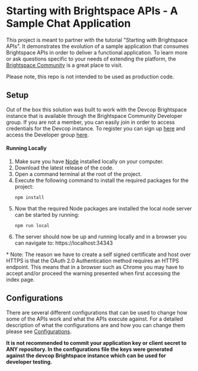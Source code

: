 # Starting with Brightspace APIs - A Sample Chat Application
This project is meant to partner with the tutorial "Starting with Brightspace APIs". It demonstrates the evolution of a sample application that consumes Brightspace APIs in order to deliver a functional application. To learn more or ask questions specific to your needs of extending the platform, the [Brightspace Community](https://community.brightspace.com/s/) is a great place to visit.

Please note, this repo is not intended to be used as production code.

## Setup
Out of the box this solution was built to work with the Devcop Brightspace instance that is available through the Brightspace Community Developer group. If you are not a member, you can easily join in order to access credentials for the Devcop instance. To register you can sign up [here](https://community.brightspace.com/SelfRegistration) and access the Developer group [here](https://community.brightspace.com/s/group/0F9610000001mZ1CAI).

#### Running Locally
1. Make sure you have [Node](https://nodejs.org/en/) installed locally on your computer.
2. Download the latest release of the code.
3. Open a command terminal at the root of the project.
4. Execute the following command to install the required packages for the project:
    ```shell
    npm install
    ```
5. Now that the required Node packages are installed the local node server can be started by running:
    ```shell
    npm run local
    ```
6. The server should now be up and running locally and in a browser you can navigate to:
    https://localhost:34343

\* Note: The reason we have to create a self signed certificate and host over HTTPS is that the OAuth 2.0 Authentication method requires an HTTPS endpoint. This means that in a browser such as Chrome you may have to accept and/or proceed the warning presented when first accessing the index page.

## Configurations
There are several different configurations that can be used to change how some of the APIs work and what the APIs execute against. For a detailed description of what the configurations are and how you can change them please see [Configurations](/docs/configurations.md).

**It is not recommended to commit your application key or client secret to ANY repository. In the configurations file the keys were generated against the devcop Brightspace instance which can be used for developer testing.**
